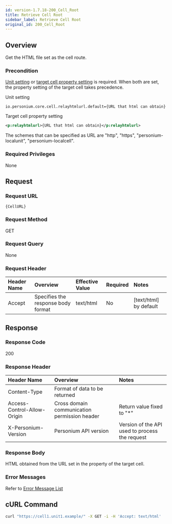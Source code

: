 ```yaml
---
id: version-1.7.18-200_Cell_Root
title: Retrieve Cell Root
sidebar_label: Retrieve Cell Root
original_id: 200_Cell_Root
---
```


## Overview

Get the HTML file set as the cell route.

### Precondition

[Unit setting](../../server-operator/unit_config_list.md) or [target cell property setting](./291_Cell_Change_Property.md) is required. When both are set, the property setting of the target cell takes precedence.  

Unit setting  
```
io.personium.core.cell.relayhtmlurl.default={URL that html can obtain}
```

Target cell property setting  
```xml
<p:relayhtmlurl>{URL that html can obtain}</p:relayhtmlurl>
```
The schemes that can be specified as URL are "http", "https", "personium-localunit", "personium-localcell".

### Required Privileges

None


## Request

### Request URL

```
{CellURL}
```

### Request Method

GET

### Request Query

None

### Request Header

|Header Name|Overview|Effective Value|Required|Notes|
|:--|:--|:--|:--|:--|
|Accept|Specifies the response body format|text/html|No|[text/html] by default|


## Response

### Response Code

200

### Response Header

|Header Name|Overview|Notes|
|:--|:--|:--|
|Content-Type|Format of data to be returned||
|Access-Control-Allow-Origin|Cross domain communication permission header|Return value fixed to "*"|
|X-Personium-Version|Personium API version|Version of the API used to process the request|

### Response Body

HTML obtained from the URL set in the property of the target cell.

### Error Messages

Refer to [Error Message List](004_Error_Messages.md)


## cURL Command

```sh
curl "https://cell1.unit1.example/" -X GET -i -H 'Accept: text/html'
```
